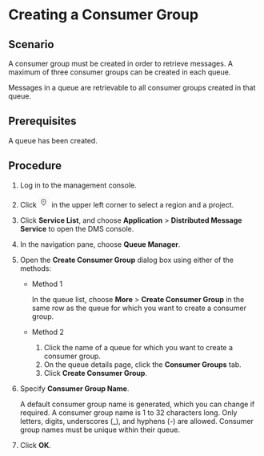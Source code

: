 # Creating a Consumer Group<a name="EN-US_TOPIC_0143117234"></a>

## Scenario<a name="section42353227"></a>

A consumer group must be created in order to retrieve messages. A maximum of three consumer groups can be created in each queue.

Messages in a queue are retrievable to all consumer groups created in that queue.

## Prerequisites<a name="section45634724"></a>

A queue has been created.

## Procedure<a name="section8059334"></a>

1.  Log in to the management console.
2.  Click  ![](figures/project.png)  in the upper left corner to select a region and a project.
3.  Click  **Service List**, and choose  **Application**  \>  **Distributed Message Service**  to open the DMS console.
4.  In the navigation pane, choose  **Queue Manager**.
5.  Open the  **Create Consumer Group**  dialog box using either of the methods:
    -   Method 1

        In the queue list, choose  **More**  \>  **Create Consumer Group**  in the same row as the queue for which you want to create a consumer group.

    -   Method 2
        1.  Click the name of a queue for which you want to create a consumer group.
        2.  On the queue details page, click the  **Consumer Groups**  tab.
        3.  Click  **Create Consumer Group**.

6.  Specify  **Consumer Group Name**.

    A default consumer group name is generated, which you can change if required. A consumer group name is 1 to 32 characters long. Only letters, digits, underscores \(\_\), and hyphens \(-\) are allowed. Consumer group names must be unique within their queue.

7.  Click  **OK**.

